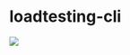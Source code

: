 # loadtesting-cli

![](https://user-images.githubusercontent.com/47012273/203879216-78f4e90f-e0b8-49fb-bf56-ae49d8661357.gif)
